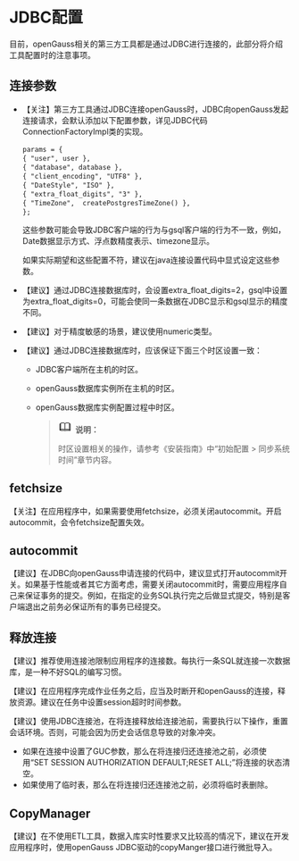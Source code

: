 # JDBC配置<a name="ZH-CN_TOPIC_0000001149627971"></a>

目前，openGauss相关的第三方工具都是通过JDBC进行连接的，此部分将介绍工具配置时的注意事项。

## 连接参数<a name="section51233666102514"></a>

-   【关注】第三方工具通过JDBC连接openGauss时，JDBC向openGauss发起连接请求，会默认添加以下配置参数，详见JDBC代码ConnectionFactoryImpl类的实现。

    ```
    params = {
    { "user", user },
    { "database", database },
    { "client_encoding", "UTF8" },
    { "DateStyle", "ISO" },
    { "extra_float_digits", "3" },
    { "TimeZone",  createPostgresTimeZone() },
    };
    ```

    这些参数可能会导致JDBC客户端的行为与gsql客户端的行为不一致，例如，Date数据显示方式、浮点数精度表示、timezone显示。

    如果实际期望和这些配置不符，建议在java连接设置代码中显式设定这些参数。

-   【建议】通过JDBC连接数据库时，会设置extra_float_digits=2，gsql中设置为extra_float_digits=0，可能会使同一条数据在JDBC显示和gsql显示的精度不同。

-   【建议】对于精度敏感的场景，建议使用numeric类型。

-   【建议】通过JDBC连接数据库时，应该保证下面三个时区设置一致：
    -   JDBC客户端所在主机的时区。
    -   openGauss数据库实例所在主机的时区。
    -   openGauss数据库实例配置过程中时区。

        >![](public_sys-resources/icon-note.gif) **说明：** 
        >
        >时区设置相关的操作，请参考《安装指南》中“初始配置 \> 同步系统时间”章节内容。



## fetchsize<a name="section2864318010275"></a>

【关注】在应用程序中，如果需要使用fetchsize，必须关闭autocommit。开启autocommit，会令fetchsize配置失效。

## autocommit<a name="section1636443510276"></a>

【建议】在JDBC向openGauss申请连接的代码中，建议显式打开autocommit开关。如果基于性能或者其它方面考虑，需要关闭autocommit时，需要应用程序自己来保证事务的提交。例如，在指定的业务SQL执行完之后做显式提交，特别是客户端退出之前务必保证所有的事务已经提交。

## 释放连接<a name="section1577694110277"></a>

【建议】推荐使用连接池限制应用程序的连接数。每执行一条SQL就连接一次数据库，是一种不好SQL的编写习惯。

【建议】在应用程序完成作业任务之后，应当及时断开和openGauss的连接，释放资源。建议在任务中设置session超时时间参数。

【建议】使用JDBC连接池，在将连接释放给连接池前，需要执行以下操作，重置会话环境。否则，可能会因为历史会话信息导致的对象冲突。

-   如果在连接中设置了GUC参数，那么在将连接归还连接池之前，必须使用“SET SESSION AUTHORIZATION DEFAULT;RESET ALL;”将连接的状态清空。
-   如果使用了临时表，那么在将连接归还连接池之前，必须将临时表删除。

## CopyManager<a name="section1624965810277"></a>

【建议】在不使用ETL工具，数据入库实时性要求又比较高的情况下，建议在开发应用程序时，使用openGauss JDBC驱动的copyManger接口进行微批导入。

